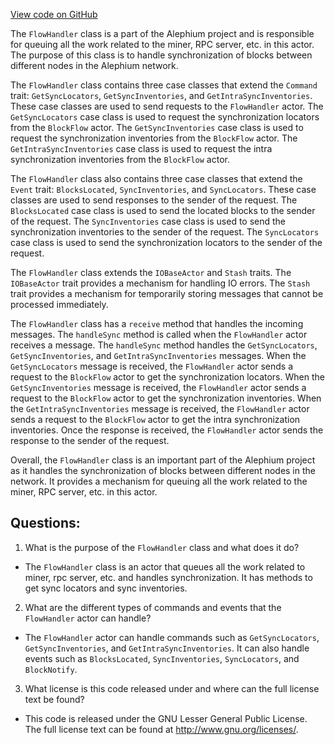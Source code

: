 [View code on GitHub](https://github.com/alephium/alephium/blob/master/flow/src/main/scala/org/alephium/flow/handler/FlowHandler.scala)

The `FlowHandler` class is a part of the Alephium project and is responsible for queuing all the work related to the miner, RPC server, etc. in this actor. The purpose of this class is to handle synchronization of blocks between different nodes in the Alephium network. 

The `FlowHandler` class contains three case classes that extend the `Command` trait: `GetSyncLocators`, `GetSyncInventories`, and `GetIntraSyncInventories`. These case classes are used to send requests to the `FlowHandler` actor. The `GetSyncLocators` case class is used to request the synchronization locators from the `BlockFlow` actor. The `GetSyncInventories` case class is used to request the synchronization inventories from the `BlockFlow` actor. The `GetIntraSyncInventories` case class is used to request the intra synchronization inventories from the `BlockFlow` actor.

The `FlowHandler` class also contains three case classes that extend the `Event` trait: `BlocksLocated`, `SyncInventories`, and `SyncLocators`. These case classes are used to send responses to the sender of the request. The `BlocksLocated` case class is used to send the located blocks to the sender of the request. The `SyncInventories` case class is used to send the synchronization inventories to the sender of the request. The `SyncLocators` case class is used to send the synchronization locators to the sender of the request.

The `FlowHandler` class extends the `IOBaseActor` and `Stash` traits. The `IOBaseActor` trait provides a mechanism for handling IO errors. The `Stash` trait provides a mechanism for temporarily storing messages that cannot be processed immediately.

The `FlowHandler` class has a `receive` method that handles the incoming messages. The `handleSync` method is called when the `FlowHandler` actor receives a message. The `handleSync` method handles the `GetSyncLocators`, `GetSyncInventories`, and `GetIntraSyncInventories` messages. When the `GetSyncLocators` message is received, the `FlowHandler` actor sends a request to the `BlockFlow` actor to get the synchronization locators. When the `GetSyncInventories` message is received, the `FlowHandler` actor sends a request to the `BlockFlow` actor to get the synchronization inventories. When the `GetIntraSyncInventories` message is received, the `FlowHandler` actor sends a request to the `BlockFlow` actor to get the intra synchronization inventories. Once the response is received, the `FlowHandler` actor sends the response to the sender of the request.

Overall, the `FlowHandler` class is an important part of the Alephium project as it handles the synchronization of blocks between different nodes in the network. It provides a mechanism for queuing all the work related to the miner, RPC server, etc. in this actor.
## Questions: 
 1. What is the purpose of the `FlowHandler` class and what does it do?
- The `FlowHandler` class is an actor that queues all the work related to miner, rpc server, etc. and handles synchronization. It has methods to get sync locators and sync inventories.

2. What are the different types of commands and events that the `FlowHandler` actor can handle?
- The `FlowHandler` actor can handle commands such as `GetSyncLocators`, `GetSyncInventories`, and `GetIntraSyncInventories`. It can also handle events such as `BlocksLocated`, `SyncInventories`, `SyncLocators`, and `BlockNotify`.

3. What license is this code released under and where can the full license text be found?
- This code is released under the GNU Lesser General Public License. The full license text can be found at <http://www.gnu.org/licenses/>.